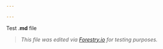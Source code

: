 ```yaml
---

---
```

Test .**md** file

> _This file was edited via_ [_Forestry.io_](https://app.forestry.io "Forestry") _for testing purposes._